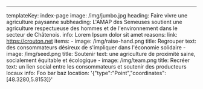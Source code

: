 ---
templateKey: index-page
image: /img/jumbo.jpg
heading: Faire vivre une agriculture paysanne 
subheading: L'AMAP des Semeuses soutient une agriculture respectueuse des hommes et de l'environnement dans le secteur de Châtenois.
info: Lorem Ipsum dolor sit amet
reasons:
  link: https://crouton.net
  items:
    - image: /img/raise-hand.png
      title: Regrouper
      text: des consommateurs désireux de s'impliquer dans l'économie solidaire
    - image: /img/seed.png
      title: Soutenir
      text: une agriculture de proximité saine, socialement équitable et écologique
    - image: /img/team.png
      title: Recréer
      text: un lien social entre les consommateurs et soutenir des producteurs locaux
  info: Foo bar baz
location: '{"type":"Point","coordinates":[48.3280,5.8153]}'
